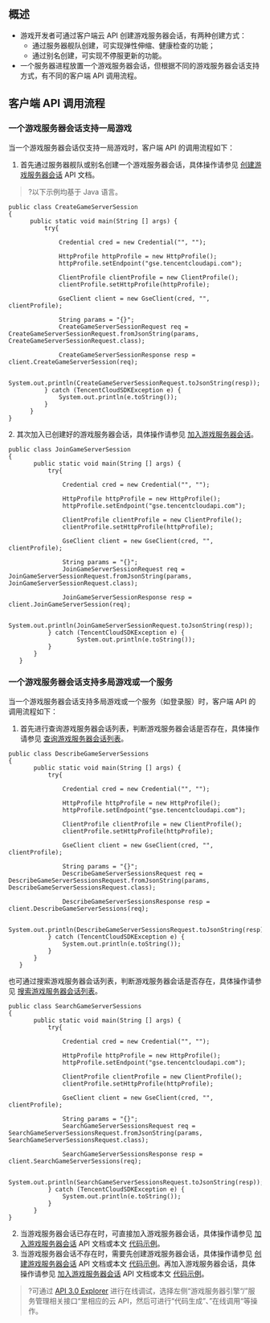 
## 概述
- 游戏开发者可通过客户端云 API 创建游戏服务器会话，有两种创建方式：
  - 通过服务器舰队创建，可实现弹性伸缩、健康检查的功能；
  - 通过别名创建，可实现不停服更新的功能。
- 一个服务器进程放置一个游戏服务器会话，但根据不同的游戏服务器会话支持方式，有不同的客户端 API 调用流程。

## 客户端 API 调用流程
### 一个游戏服务器会话支持一局游戏
当一个游戏服务器会话仅支持一局游戏时，客户端 API 的调用流程如下：
<span id="CreateGameServerSession"></span>
1. 首先通过服务器舰队或别名创建一个游戏服务器会话，具体操作请参见 [创建游戏服务器会话](https://cloud.tencent.com/document/product/1165/42067) API 文档。
>?以下示例均基于 Java 语言。

  ```
  public class CreateGameServerSession
{
        public static void main(String [] args) {
            try{

                Credential cred = new Credential("", "");

                HttpProfile httpProfile = new HttpProfile();
                httpProfile.setEndpoint("gse.tencentcloudapi.com");

                ClientProfile clientProfile = new ClientProfile();
                clientProfile.setHttpProfile(httpProfile);

                GseClient client = new GseClient(cred, "", clientProfile);

                String params = "{}";
                CreateGameServerSessionRequest req = CreateGameServerSessionRequest.fromJsonString(params, CreateGameServerSessionRequest.class);

                CreateGameServerSessionResponse resp = client.CreateGameServerSession(req);
 
                System.out.println(CreateGameServerSessionRequest.toJsonString(resp));
            } catch (TencentCloudSDKException e) {
                System.out.println(e.toString());
            }
        }
}
```

<span id="JoinGameServerSession"></span>
2. 其次加入已创建好的游戏服务器会话，具体操作请参见 [加入游戏服务器会话](https://cloud.tencent.com/document/product/1165/42061)。

 ```
public class JoinGameServerSession
{
        public static void main(String [] args) {
            try{

                Credential cred = new Credential("", "");

                HttpProfile httpProfile = new HttpProfile();
                httpProfile.setEndpoint("gse.tencentcloudapi.com");

                ClientProfile clientProfile = new ClientProfile();
                clientProfile.setHttpProfile(httpProfile);

                GseClient client = new GseClient(cred, "", clientProfile);

                String params = "{}";
                JoinGameServerSessionRequest req = JoinGameServerSessionRequest.fromJsonString(params, JoinGameServerSessionRequest.class);

                JoinGameServerSessionResponse resp = client.JoinGameServerSession(req);

                System.out.println(JoinGameServerSessionRequest.toJsonString(resp));
            } catch (TencentCloudSDKException e) {
                    System.out.println(e.toString());
            }
        }
    }
```

### 一个游戏服务器会话支持多局游戏或一个服务
当一个游戏服务器会话支持多局游戏或一个服务（如登录服）时，客户端 API 的调用流程如下：
1. 首先进行查询游戏服务器会话列表，判断游戏服务器会话是否存在，具体操作请参见 [查询游戏服务器会话列表](https://cloud.tencent.com/document/product/1165/42064)。

 ```
public class DescribeGameServerSessions
{
        public static void main(String [] args) {
            try{

                Credential cred = new Credential("", "");

                HttpProfile httpProfile = new HttpProfile();
                httpProfile.setEndpoint("gse.tencentcloudapi.com");

                ClientProfile clientProfile = new ClientProfile();
                clientProfile.setHttpProfile(httpProfile);

                GseClient client = new GseClient(cred, "", clientProfile);

                String params = "{}"; 
                DescribeGameServerSessionsRequest req = DescribeGameServerSessionsRequest.fromJsonString(params, DescribeGameServerSessionsRequest.class);

                DescribeGameServerSessionsResponse resp = client.DescribeGameServerSessions(req);

                System.out.println(DescribeGameServerSessionsRequest.toJsonString(resp));
            } catch (TencentCloudSDKException e) {
                System.out.println(e.toString());
            }
        }
    }
```

  也可通过搜索游戏服务器会话列表，判断游戏服务器会话是否存在，具体操作请参见 [搜索游戏服务器会话列表](https://cloud.tencent.com/document/product/1165/43708)。

 ```
public class SearchGameServerSessions
{
        public static void main(String [] args) {
            try{

                Credential cred = new Credential("", "");

                HttpProfile httpProfile = new HttpProfile();
                httpProfile.setEndpoint("gse.tencentcloudapi.com");

                ClientProfile clientProfile = new ClientProfile();
                clientProfile.setHttpProfile(httpProfile);

                GseClient client = new GseClient(cred, "", clientProfile);

                String params = "{}";
                SearchGameServerSessionsRequest req = SearchGameServerSessionsRequest.fromJsonString(params, SearchGameServerSessionsRequest.class);

                SearchGameServerSessionsResponse resp = client.SearchGameServerSessions(req);

                System.out.println(SearchGameServerSessionsRequest.toJsonString(resp));
            } catch (TencentCloudSDKException e) {
                System.out.println(e.toString());
            }
        }
}
```

2. 当游戏服务器会话已存在时，可直接加入游戏服务器会话，具体操作请参见 [加入游戏服务器会话](https://cloud.tencent.com/document/product/1165/42061) API 文档或本文 [代码示例](#JoinGameServerSession)。
3. 当游戏服务器会话不存在时，需要先创建游戏服务器会话，具体操作请参见 [创建游戏服务器会话](https://cloud.tencent.com/document/product/1165/42067) API 文档或本文 [代码示例](#CreateGameServerSession)。再加入游戏服务器会话，具体操作请参见 [加入游戏服务器会话](https://cloud.tencent.com/document/product/1165/42061) API 文档或本文 [代码示例](#JoinGameServerSession)。

>?可通过 [API 3.0 Explorer](https://console.cloud.tencent.com/api/explorer?Product=gse&Version=2019-11-12&Action=CreateGameServerSession&SignVersion=) 进行在线调试，选择左侧“游戏服务器引擎“/”服务管理相关接口“里相应的云 API，然后可进行“代码生成”、”在线调用“等操作。
